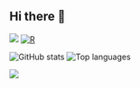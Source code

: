 ## Hi there 👋

![](https://komarev.com/ghpvc/?username=ClimChange-NewbornHealth&style=flat-square&theme=tokyonight)
[![R](https://img.shields.io/badge/-script-276DC3.svg?style=flat&logo=R)](https://cran.r-project.org)


![GitHub stats](https://github-readme-stats.vercel.app/api?organization=ClimChange-NewbornHealth&show_icons=true&theme=tokyonight)
![Top languages](https://github-readme-stats.vercel.app/api/top-langs/?username=JDConejeros&layout=compact&langs_count=10&theme=tokyonight)

![](http://github-profile-summary-cards.vercel.app/api/cards/profile-details?username=ClimChange-NewbornHealth&theme=tokyonight) 
<!---![](http://github-profile-summary-cards.vercel.app/api/cards/productive-time?username=ClimChange-NewbornHealth&theme=tokyonight&utcOffset=8)
#![](http://github-profile-summary-cards.vercel.app/api/cards/most-commit-language?username=JDConejeros&theme=tokyonight) -->







<!--

**Here are some ideas to get you started:**

🙋‍♀️ A short introduction - what is your organization all about?
🌈 Contribution guidelines - how can the community get involved?
👩‍💻 Useful resources - where can the community find your docs? Is there anything else the community should know?
🍿 Fun facts - what does your team eat for breakfast?
🧙 Remember, you can do mighty things with the power of [Markdown](https://docs.github.com/github/writing-on-github/getting-started-with-writing-and-formatting-on-github/basic-writing-and-formatting-syntax)
-->
